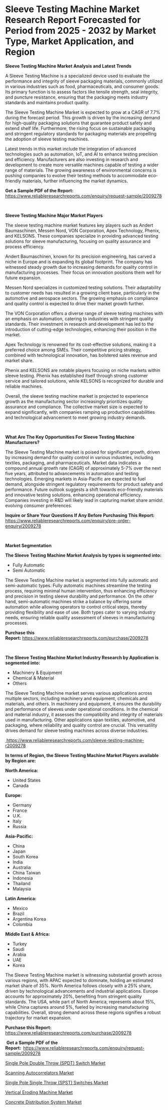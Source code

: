<p><h1>Sleeve Testing Machine Market Research Report Forecasted for Period from 2025 -  2032 by Market Type, Market Application, and Region</h1></p><p><strong>Sleeve Testing Machine Market Analysis and Latest Trends</strong></p>
<p><p>A Sleeve Testing Machine is a specialized device used to evaluate the performance and integrity of sleeve packaging materials, commonly utilized in various industries such as food, pharmaceuticals, and consumer goods. Its primary function is to assess factors like tensile strength, seal integrity, and puncture resistance, ensuring that the packaging meets industry standards and maintains product quality.</p><p>The Sleeve Testing Machine Market is expected to grow at a CAGR of 7.7% during the forecast period. This growth is driven by the increasing demand for high-quality packaging solutions that guarantee product safety and extend shelf life. Furthermore, the rising focus on sustainable packaging and stringent regulatory standards for packaging materials are propelling the adoption of sleeve testing machines. </p><p>Latest trends in this market include the integration of advanced technologies such as automation, IoT, and AI to enhance testing precision and efficiency. Manufacturers are also investing in research and development to create more versatile machines capable of testing a wider range of materials. The growing awareness of environmental concerns is pushing companies to evolve their testing methods to accommodate eco-friendly materials, further influencing the market dynamics.</p></p>
<p><strong>Get a Sample PDF of the Report:&nbsp;</strong> <a href="https://www.reliableresearchreports.com/enquiry/request-sample/2009278?utm_campaign=31&utm_medium=2&utm_source=Github&utm_content=ia&utm_term=02032025&utm_id=sleeve-testing-machine">https://www.reliableresearchreports.com/enquiry/request-sample/2009278</a></p>
<p>&nbsp;</p>
<p><strong>Sleeve Testing Machine Major Market Players</strong></p>
<p><p>The sleeve testing machine market features key players such as Andert Baumaschinen, Messen Nord, VON Corporation, Apex Technology, Phenix, and KELSONS. These companies specialize in providing advanced testing solutions for sleeve manufacturing, focusing on quality assurance and process efficiency.</p><p>Andert Baumaschinen, known for its precision engineering, has carved a niche in Europe and is expanding its global footprint. The company has witnessed steady growth due to increasing demands for quality control in manufacturing processes. Their focus on innovation positions them well for future expansion.</p><p>Messen Nord specializes in customized testing solutions. Their adaptability to customer needs has resulted in a growing client base, particularly in the automotive and aerospace sectors. The growing emphasis on compliance and quality control is expected to drive their market growth further.</p><p>The VON Corporation offers a diverse range of sleeve testing machines with an emphasis on automation, catering to industries with stringent quality standards. Their investment in research and development has led to the introduction of cutting-edge technologies, enhancing their position in the market.</p><p>Apex Technology is renowned for its cost-effective solutions, making it a preferred choice among SMEs. Their competitive pricing strategy, combined with technological innovation, has bolstered sales revenue and market share.</p><p>Phenix and KELSONS are notable players focusing on niche markets within sleeve testing. Phenix has established itself through strong customer service and tailored solutions, while KELSONS is recognized for durable and reliable machines.</p><p>Overall, the sleeve testing machine market is projected to experience growth as the manufacturing sector increasingly prioritizes quality assurance and compliance. The collective market size is expected to expand significantly, with companies ramping up production capabilities and technological advancement to meet growing industry demands.</p></p>
<p>&nbsp;</p>
<p><strong>What Are The Key Opportunities For Sleeve Testing Machine Manufacturers?</strong></p>
<p><p>The Sleeve Testing Machine market is poised for significant growth, driven by increasing demand for quality control in various industries, including textiles, packaging, and pharmaceuticals. Market data indicates a compound annual growth rate (CAGR) of approximately 5-7% over the next five years, attributed to advancements in automation and testing technologies. Emerging markets in Asia-Pacific are expected to fuel demand, alongside stringent regulatory requirements for product safety and performance. Future outlook suggests a shift towards eco-friendly materials and innovative testing solutions, enhancing operational efficiency. Companies investing in R&D will likely lead in capturing market share amidst evolving consumer preferences.</p></p>
<p><strong>Inquire or Share Your Questions If Any Before Purchasing This Report:</strong> <a href="https://www.reliableresearchreports.com/enquiry/pre-order-enquiry/2009278?utm_campaign=31&utm_medium=2&utm_source=Github&utm_content=ia&utm_term=02032025&utm_id=sleeve-testing-machine">https://www.reliableresearchreports.com/enquiry/pre-order-enquiry/2009278</a></p>
<p>&nbsp;</p>
<p><strong>Market Segmentation</strong></p>
<p><strong>The Sleeve Testing Machine Market Analysis by types is segmented into:</strong></p>
<p><ul><li>Fully Automatic</li><li>Semi Automatic</li></ul></p>
<p><p>The Sleeve Testing Machine market is segmented into fully automatic and semi-automatic types. Fully automatic machines streamline the testing process, requiring minimal human intervention, thus enhancing efficiency and precision in testing sleeve durability and performance. On the other hand, semi-automatic machines strike a balance by offering some automation while allowing operators to control critical steps, thereby providing flexibility and ease of use. Both types cater to varying industry needs, ensuring reliable quality assessment of sleeves in manufacturing processes.</p></p>
<p><strong>Purchase this Report:&nbsp;</strong><a href="https://www.reliableresearchreports.com/purchase/2009278?utm_campaign=31&utm_medium=2&utm_source=Github&utm_content=ia&utm_term=02032025&utm_id=sleeve-testing-machine">https://www.reliableresearchreports.com/purchase/2009278</a></p>
<p>&nbsp;</p>
<p><strong>The Sleeve Testing Machine Market Industry Research by Application is segmented into:</strong></p>
<p><ul><li>Machinery & Equipment</li><li>Chemical & Material</li><li>Others</li></ul></p>
<p><p>The Sleeve Testing Machine market serves various applications across multiple sectors, including machinery and equipment, chemicals and materials, and others. In machinery and equipment, it ensures the durability and performance of sleeves under operational conditions. In the chemical and material industry, it assesses the compatibility and integrity of materials used in manufacturing. Other applications span textiles, automotive, and packaging, where reliability and quality control are crucial. This versatility drives demand for sleeve testing machines across diverse industries.</p></p>
<p><a href="https://www.reliableresearchreports.com/sleeve-testing-machine-r2009278?utm_campaign=31&utm_medium=2&utm_source=Github&utm_content=ia&utm_term=02032025&utm_id=sleeve-testing-machine">&nbsp;https://www.reliableresearchreports.com/sleeve-testing-machine-r2009278</a></p>
<p><strong>In terms of Region, the Sleeve Testing Machine Market Players available by Region are:</strong></p>
<p>
    <p> <strong> North America: </strong>
        <ul>
            <li>United States</li>
            <li>Canada</li>
        </ul>
        </p> 
    <p> <strong> Europe: </strong>
        <ul>
            <li>Germany</li>
            <li>France</li>
            <li>U.K.</li>
            <li>Italy</li>
            <li>Russia</li>
        </ul>
        </p> 
    <p> <strong> Asia-Pacific: </strong>
        <ul>
            <li>China</li>
            <li>Japan</li>
            <li>South Korea</li>
            <li>India</li>
            <li>Australia</li>
            <li>China Taiwan</li>
            <li>Indonesia</li>
            <li>Thailand</li>
            <li>Malaysia</li>
        </ul>
        </p> 
    <p> <strong> Latin America: </strong>
        <ul>
            <li>Mexico</li>
            <li>Brazil</li>
            <li>Argentina Korea</li>
            <li>Colombia</li>
        </ul>
        </p> 
    <p> <strong> Middle East & Africa: </strong>
        <ul>
            <li>Turkey</li>
            <li>Saudi</li>
            <li>Arabia</li>
            <li>UAE</li>
            <li>Korea</li>
        </ul>
    </p>
    </p>
<p><p>The Sleeve Testing Machine market is witnessing substantial growth across various regions, with APAC expected to dominate, holding an estimated market share of 35%. North America follows closely with a 25% share, driven by technological advancements and industrial applications. Europe accounts for approximately 20%, benefiting from stringent quality standards. The USA, while part of North America, represents about 15%, while China captures around 5%, fueled by increasing manufacturing capabilities. Overall, strong demand across these regions signifies a robust trajectory for market expansion.</p></p>
<p><strong>Purchase this Report: </strong><a href="https://www.reliableresearchreports.com/purchase/2009278?utm_campaign=31&utm_medium=2&utm_source=Github&utm_content=ia&utm_term=02032025&utm_id=sleeve-testing-machine">https://www.reliableresearchreports.com/purchase/2009278</a></p>
<p>&nbsp;<strong>Get a Sample PDF of the Report:&nbsp;&nbsp;</strong><a href="https://www.reliableresearchreports.com/enquiry/request-sample/2009278?utm_campaign=31&utm_medium=2&utm_source=Github&utm_content=ia&utm_term=02032025&utm_id=sleeve-testing-machine">https://www.reliableresearchreports.com/enquiry/request-sample/2009278</a></p>
<p><strong></strong></p>
<p><p><a href="https://github.com/hamremunazm4/Market-Research-Report-List-1/blob/main/single-pole-double-throw-spdt-switch-market.md?utm_campaign=31&utm_medium=2&utm_source=Github&utm_content=ia&utm_term=02032025&utm_id=sleeve-testing-machine">Single Pole Double Throw (SPDT) Switch Market</a></p><p><a href="https://github.com/godutetraeva/Market-Research-Report-List-1/blob/main/scanning-autocorrelators-market.md?utm_campaign=31&utm_medium=2&utm_source=Github&utm_content=ia&utm_term=02032025&utm_id=sleeve-testing-machine">Scanning Autocorrelators Market</a></p><p><a href="https://github.com/boccalyver5k/Market-Research-Report-List-1/blob/main/single-pole-single-throw-spst-switches-market.md?utm_campaign=31&utm_medium=2&utm_source=Github&utm_content=ia&utm_term=02032025&utm_id=sleeve-testing-machine">Single Pole Single Throw (SPST) Switches Market</a></p><p><a href="https://github.com/kirstejuvet/Market-Research-Report-List-1/blob/main/vertical-eroding-machine-market.md?utm_campaign=31&utm_medium=2&utm_source=Github&utm_content=ia&utm_term=02032025&utm_id=sleeve-testing-machine">Vertical Eroding Machine Market</a></p><p><a href="https://github.com/jhoonatsev/Market-Research-Report-List-1/blob/main/concrete-distribution-system-market.md?utm_campaign=31&utm_medium=2&utm_source=Github&utm_content=ia&utm_term=02032025&utm_id=sleeve-testing-machine">Concrete Distribution System Market</a></p></p>